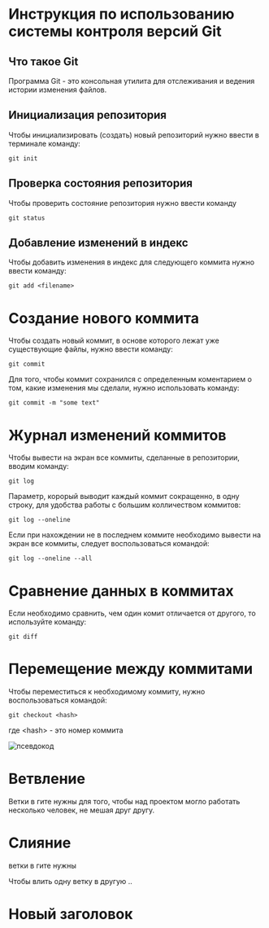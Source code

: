 # **Инструкция по использованию системы контроля версий Git**

## Что такое Git

Программа Git - это консольная утилита для отслеживания и ведения истории изменения файлов.

## Инициализация репозитория

Чтобы инициализировать (создать) новый репозиторий нужно ввести в терминале команду:

    git init 

## Проверка состояния репозитория

Чтобы проверить состояние репозитория нужно ввести команду

    git status

## Добавление изменений в индекс

Чтобы добавить изменения в индекс для следующего коммита нужно ввести команду:

    git add <filename>

# Создание нового коммита

Чтобы создать новый коммит, в основе которого лежат уже существующие файлы, нужно ввести команду:

    git commit

Для того, чтобы коммит сохранился с определенным коментарием о том, какие изменения мы сделали, нужно использовать команду:

    git commit -m "some text"

# Журнал изменений коммитов

Чтобы вывести на экран все коммиты, сделанные в репозитории, вводим команду:

    git log

Параметр, корорый выводит каждый коммит сокращенно, в одну строку, для удобства работы с большим колличеством коммитов:

    git log --oneline

Если при нахождении не в последнем коммите необходимо вывести на экран все коммиты, следует воспользоваться командой:

    git log --oneline --all

# Сравнение данных в коммитах

Если необходимо сравнить, чем один комит отличается от другого, то используйте команду:

    git diff

# Перемещение между коммитами

Чтобы переместиться к необходимому коммиту, нужно воспользоваться командой:

    git checkout <hash>

где \<hash> - это номер коммита

![псевдокод](4.PNG)

# Ветвление

Ветки в гите нужны для того, чтобы над проектом могло работать несколько человек, не мешая друг другу. 

# Слияние 
ветки в гите нужны

Чтобы влить одну ветку в другую ..


# Новый заголовок
